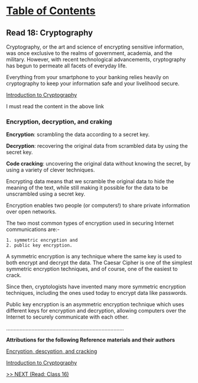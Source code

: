 # [Table of Contents](https://wondwosentsige.github.io/code-401-reading-notes/Home)

## Read 18: Cryptography

Cryptography, or the art and science of encrypting sensitive information, was once exclusive to the realms of government, academia, and the military. However, with recent technological advancements, cryptography has begun to permeate all facets of everyday life.

Everything from your smartphone to your banking relies heavily on cryptography to keep your information safe and your livelihood secure.

[Introduction to Cryptography](https://thebestvpn.com/cryptography/)

I must read the content in the above link

### Encryption, decryption, and craking

**Encryption**: scrambling the data according to a secret key.

**Decryption**: recovering the original data from scrambled data by using the secret key.

**Code cracking**: uncovering the original data without knowing the secret, by using a variety of clever techniques.

Encrypting data means that we scramble the original data to hide the meaning of the text, while still making it possible for the data to be unscrambled using a secret key.

Encryption enables two people (or computers!) to share private information over open networks.

The two most common types of encryption used in securing Internet communications are:-

    1. symmetric encryption and 
    2. public key encryption.

A symmetric encryption is any technique where the same key is used to both encrypt and decrypt the data. The Caesar Cipher is one of the simplest symmetric encryption techniques, and of course, one of the easiest to crack.

Since then, cryptologists have invented many more symmetric encryption techniques, including the ones used today to encrypt data like passwords.

Public key encryption is an asymmetric encryption technique which uses different keys for encryption and decryption, allowing computers over the Internet to securely communicate with each other.


















...............................................................................

__Attributions for the following Reference materials and their authors__

[Encryption, descyption, and cracking](https://www.khanacademy.org/computing/computers-and-internet/xcae6f4a7ff015e7d:online-data-security/xcae6f4a7ff015e7d:data-encryption-techniques/a/encryption-decryption-and-code-cracking)

[Introduction to Cryptography](https://thebestvpn.com/cryptography/)

[>> NEXT (Read: Class 16)](https://wondwosentsige.github.io/code-401-reading-note/class-16)